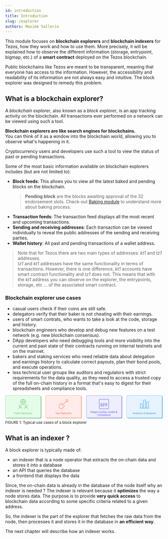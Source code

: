 ```yaml
---
id: introduction
title: Introduction
slug: /explorer
authors: Maxime Sallerin
---
```


This module focuses on **blockchain explorers** and **blockchain indexers** for Tezos,
how they work and how to use them.
More precisely, it will be explained how to observe the different information
(storage, entrypoint, bigmap, etc.) of a **smart contract** deployed on the Tezos blockchain.

Public blockchains like Tezos are meant to be transparent, meaning that everyone has access to the information. However, the accessibility and readability of its information are not always easy and intuitive.
The block explorer was designed to remedy this problem.

## What is a blockchain explorer?

A _blockchain explorer_, also known as a _block explorer_, is an app tracking activity on the blockchain.
All transactions ever performed on a network can be viewed using such a tool.

**Blockchain explorers are like search engines for blockchains.**  
You can think of it as a window into the blockchain world,
allowing you to observe what's happening in it.

Cryptocurrency users and developers use such a tool to view the status of past or pending transactions.

Some of the most basic information available on blockchain explorers includes (but are not limited to):

- **Block feeds**: This allows you to view all the latest baked and pending blocks on the blockchain.
  > **Pending block** are the blocks awaiting approval of the 32 endorsement slots. Check-out [Baking module](/baking) to understand more about baking process.
- **Transaction feeds**: The transaction feed displays all the most recent and upcoming transactions.
- **Sending and receiving addresses**: Each transaction can be viewed individually to reveal the public addresses of the sending and receiving parties.
- **Wallet history**: All past and pending transactions of a wallet address.
> Note that for Tezos there are two main types of addresses: *kt1* and *tz1* addresses.  
> *tz1* and *kt1* addresses have the same functionality in terms of transactions. However, there is one difference, *kt1* accounts have smart contract functionality and *tz1* does not. This means that with the *kt1* address you can observe on the explorer, the entrypoints, storage, etc ... of the associated smart contract.

### Blockchain explorer use cases

- casual users check if their coins are still safe.
- delegators verify that their baker is not cheating with their earnings.
- users of smart contrats, who wants to take a look at the code, storage and history.
- blockchain engineers who develop and debug new features on a test network (e.g. new blockchain consensus).
- DApp developers who need debugging tools and more visibility into the current and past state of their contracts running on internal testnets and on the mainnet.
- bakers and staking services who need reliable data about delegation and earnings history to calculate correct payouts, plan their bond pools, and execute operations.
- less technical user groups like auditors and regulators with strict requirements for the data quality, as they need to access a trusted copy of the full on-chain history in a format that's easy to digest for their spreadsheets and compliance tools.

![](use_cases.svg)
<small className="figure">FIGURE 1: Typical use cases of a block explorer</small>

## What is an indexer ?

A block explorer is typically made of:

- an indexer that is a node operator that extracts the on-chain data and stores it into a database
- an API that queries the database
- a frontend that displays the data

Since, the on-chain data is already in the database of the node itself why an indexer is needed ?
The indexer is relevant because it **optimizes** the way a node stores data. The purpose is to provide **very quick access** to blockchain data according to some specific criteria related to a given address.

So, the indexer is the part of the explorer that fetches the raw data from the node, then processes it and stores it in the database in **an efficient way**.

The next chapter will describe how an indexer works.
